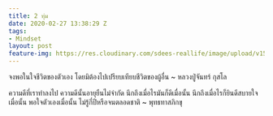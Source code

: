 ```yaml
---
title: 2 ทุ่ม
date: 2020-02-27 13:38:29 Z
tags:
- Mindset
layout: post
feature-img: https://res.cloudinary.com/sdees-reallife/image/upload/v1555658919/sample_feature_img.png
---
```


จงพอในใจชีวิตของตัวเอง โดยมิต้องไปเปรียบเทียบชีวิตของผู้อื่น ~ หลวงปู่จันทร์ กุสโล

<i class="fa fa-child" style="color:plum"></i>

ความดีที่เราทำลงไป  ความดีนั้นอายุยืนไม่จำกัด นึกถึงเมื่อไรมันก็ดีเมื่อนั้น นึกถึงเมื่อไรก็ยินดีสบายใจเมื่อนั้น พอใจตัวเองเมื่อนั้น ไม่รู้กี่ปีหรือจนตลอดชาติ ~ พุทธทาสภิกขุ
